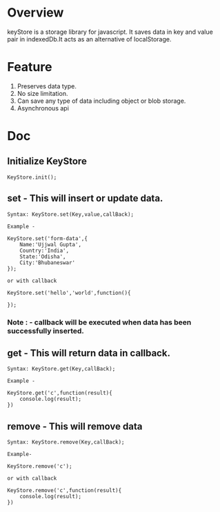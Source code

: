 # Overview

keyStore is a storage library for javascript. It saves data in key and value pair in  indexedDb.It acts as an alternative of localStorage.

# Feature

1. Preserves data type.
2. No size limitation.
3. Can save any type of data including object or blob storage. 
4. Asynchronous api

# Doc

## Initialize KeyStore

```
KeyStore.init();

```
## set - This will insert or update data.

```
Syntax: KeyStore.set(Key,value,callBack);

Example -

KeyStore.set('form-data',{
    Name:'Ujjwal Gupta',
    Country:'India',
    State:'Odisha',
    City:'Bhubaneswar'
});

or with callback

KeyStore.set('hello','world',function(){
	
});

```
### Note : - callback will be executed when data has been successfully inserted.

## get - This will return data in callback.

```
Syntax: KeyStore.get(Key,callBack);

Example -

KeyStore.get('c',function(result){
    console.log(result);
})

```

## remove - This will remove data

```
Syntax: KeyStore.remove(Key,callBack);

Example-

KeyStore.remove('c');

or with callback

KeyStore.remove('c',function(result){
	console.log(result);
})

```

